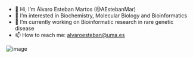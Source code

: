 - 👋 Hi, I’m Álvaro Esteban Martos (@AEstebanMar)
- 👀 I’m interested in Biochemistry, Molecular Biology and Bioinformatics
- 💞️ I’m currently working on Bioinformatic research in rare genetic disease
- 📫 How to reach me: alvaroesteban@uma.es

![image](https://github-readme-stats.vercel.app/api/top-langs/?username=AEstebanMar&theme=blue-green)

<!---
AEstebanMar/AEstebanMar is a ✨ special ✨ repository because its `README.md` (this file) appears on your GitHub profile.
You can click the Preview link to take a look at your changes.
--->
